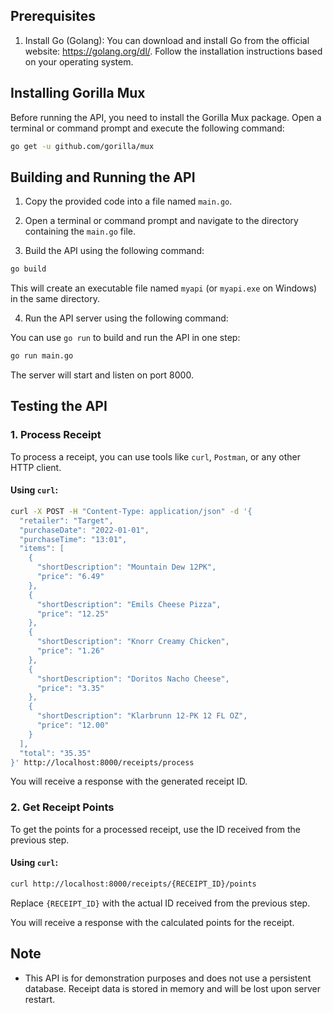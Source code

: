
## Prerequisites

1. Install Go (Golang): You can download and install Go from the official website: https://golang.org/dl/. Follow the installation instructions based on your operating system.

## Installing Gorilla Mux

Before running the API, you need to install the Gorilla Mux package. Open a terminal or command prompt and execute the following command:

```bash
go get -u github.com/gorilla/mux
```

## Building and Running the API

1. Copy the provided code into a file named `main.go`.

2. Open a terminal or command prompt and navigate to the directory containing the `main.go` file.

3. Build the API using the following command:

```bash
go build
```

This will create an executable file named `myapi` (or `myapi.exe` on Windows) in the same directory.

4. Run the API server using the following command:

You can use `go run` to build and run the API in one step:

```bash
go run main.go
```

The server will start and listen on port 8000.

## Testing the API

### 1. Process Receipt

To process a receipt, you can use tools like `curl`, `Postman`, or any other HTTP client.

#### Using `curl`:

```bash
curl -X POST -H "Content-Type: application/json" -d '{
  "retailer": "Target",
  "purchaseDate": "2022-01-01",
  "purchaseTime": "13:01",
  "items": [
    {
      "shortDescription": "Mountain Dew 12PK",
      "price": "6.49"
    },
    {
      "shortDescription": "Emils Cheese Pizza",
      "price": "12.25"
    },
    {
      "shortDescription": "Knorr Creamy Chicken",
      "price": "1.26"
    },
    {
      "shortDescription": "Doritos Nacho Cheese",
      "price": "3.35"
    },
    {
      "shortDescription": "Klarbrunn 12-PK 12 FL OZ",
      "price": "12.00"
    }
  ],
  "total": "35.35"
}' http://localhost:8000/receipts/process
```

You will receive a response with the generated receipt ID.

### 2. Get Receipt Points

To get the points for a processed receipt, use the ID received from the previous step.

#### Using `curl`:

```bash
curl http://localhost:8000/receipts/{RECEIPT_ID}/points
```

Replace `{RECEIPT_ID}` with the actual ID received from the previous step.

You will receive a response with the calculated points for the receipt.

## Note

- This API is for demonstration purposes and does not use a persistent database. Receipt data is stored in memory and will be lost upon server restart.
